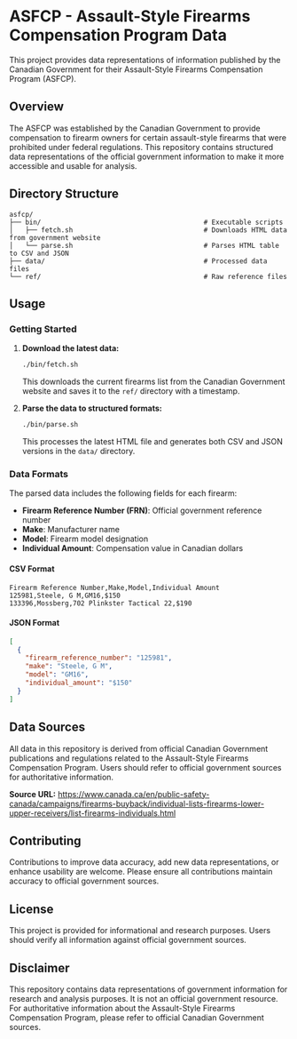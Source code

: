 # ASFCP - Assault-Style Firearms Compensation Program Data

This project provides data representations of information published by the Canadian Government for their Assault-Style Firearms Compensation Program (ASFCP).

## Overview

The ASFCP was established by the Canadian Government to provide compensation to firearm owners for certain assault-style firearms that were prohibited under federal regulations. This repository contains structured data representations of the official government information to make it more accessible and usable for analysis.

## Directory Structure

```
asfcp/
├── bin/                                         # Executable scripts
│   ├── fetch.sh                                 # Downloads HTML data from government website
│   └── parse.sh                                 # Parses HTML table to CSV and JSON
├── data/                                        # Processed data files
└── ref/                                         # Raw reference files
```

## Usage

### Getting Started

1. **Download the latest data:**
   ```bash
   ./bin/fetch.sh
   ```
   This downloads the current firearms list from the Canadian Government website and saves it to the `ref/` directory with a timestamp.

2. **Parse the data to structured formats:**
   ```bash
   ./bin/parse.sh
   ```
   This processes the latest HTML file and generates both CSV and JSON versions in the `data/` directory.

### Data Formats

The parsed data includes the following fields for each firearm:
- **Firearm Reference Number (FRN)**: Official government reference number
- **Make**: Manufacturer name
- **Model**: Firearm model designation
- **Individual Amount**: Compensation value in Canadian dollars

#### CSV Format
```csv
Firearm Reference Number,Make,Model,Individual Amount
125981,Steele, G M,GM16,$150
133396,Mossberg,702 Plinkster Tactical 22,$190
```

#### JSON Format
```json
[
  {
    "firearm_reference_number": "125981",
    "make": "Steele, G M",
    "model": "GM16",
    "individual_amount": "$150"
  }
]
```

## Data Sources

All data in this repository is derived from official Canadian Government publications and regulations related to the Assault-Style Firearms Compensation Program. Users should refer to official government sources for authoritative information.

**Source URL:** https://www.canada.ca/en/public-safety-canada/campaigns/firearms-buyback/individual-lists-firearms-lower-upper-receivers/list-firearms-individuals.html

## Contributing

Contributions to improve data accuracy, add new data representations, or enhance usability are welcome. Please ensure all contributions maintain accuracy to official government sources.

## License

This project is provided for informational and research purposes. Users should verify all information against official government sources.

## Disclaimer

This repository contains data representations of government information for research and analysis purposes. It is not an official government resource. For authoritative information about the Assault-Style Firearms Compensation Program, please refer to official Canadian Government sources.
